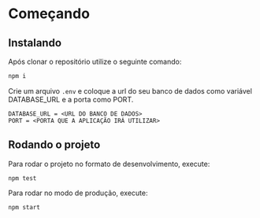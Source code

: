 # Começando
## Instalando
Após clonar o repositório utilize o seguinte comando:

```bash
npm i
```
Crie um arquivo `.env` e coloque a url do seu banco de dados como variável DATABASE_URL e a porta como PORT.

```
DATABASE_URL = <URL DO BANCO DE DADOS>
PORT = <PORTA QUE A APLICAÇÃO IRÁ UTILIZAR>
```

## Rodando o projeto
Para rodar o projeto no formato de desenvolvimento, execute:
```
npm test
```
Para rodar no modo de produção, execute:
```
npm start
```
